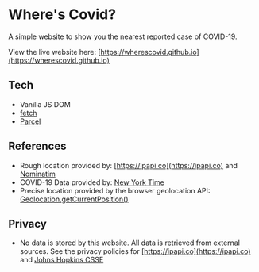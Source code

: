 # Where's Covid?

A simple website to show you the nearest reported case of COVID-19.

View the live website here: [https://wherescovid.github.io](https://wherescovid.github.io)

## Tech

* Vanilla JS DOM
* [fetch](https://developer.mozilla.org/en-US/docs/Web/API/Fetch_API)
* [Parcel](https://parceljs.org/)

## References

* Rough location provided by: [https://ipapi.co](https://ipapi.co) and [Nominatim](https://nominatim.openstreetmap.org/)
* COVID-19 Data provided by: [New York Time](https://www.nytimes.com/interactive/2020/us/coronavirus-us-cases.html)
* Precise location provided by the browser geolocation API: [Geolocation.getCurrentPosition()](https://developer.mozilla.org/en-US/docs/Web/API/Geolocation/getCurrentPosition)

## Privacy

* No data is stored by this website. All data is retrieved from external sources. See the privacy policies for [https://ipapi.co](https://ipapi.co) and [Johns Hopkins CSSE](https://gisanddata.maps.arcgis.com/apps/opsdashboard/index.html#/bda7594740fd40299423467b48e9ecf6)